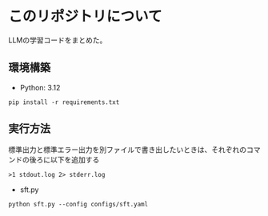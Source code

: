 # このリポジトリについて
LLMの学習コードをまとめた。

## 環境構築
- Python: 3.12
```
pip install -r requirements.txt
```

## 実行方法
標準出力と標準エラー出力を別ファイルで書き出したいときは、それぞれのコマンドの後ろに以下を追加する
```
>1 stdout.log 2> stderr.log
```
- sft.py
```
python sft.py --config configs/sft.yaml
```